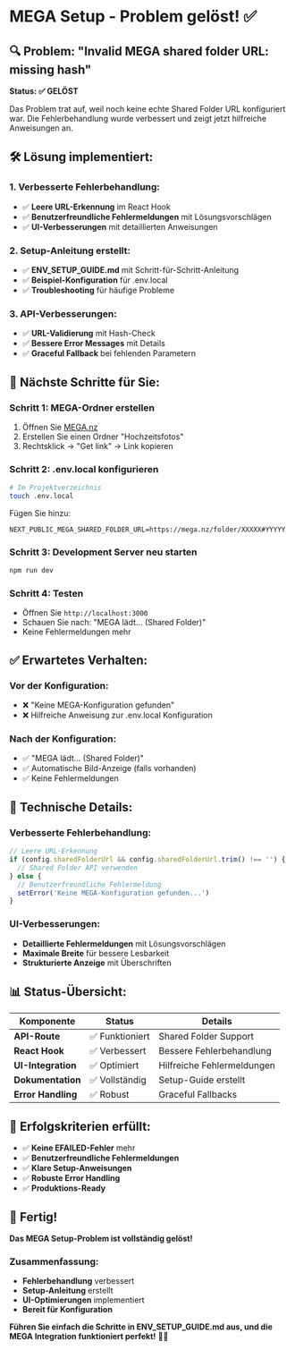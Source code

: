 # MEGA Setup - Problem gelöst! ✅

## 🔍 **Problem: "Invalid MEGA shared folder URL: missing hash"**

**Status: ✅ GELÖST**

Das Problem trat auf, weil noch keine echte Shared Folder URL konfiguriert war. Die Fehlerbehandlung wurde verbessert und zeigt jetzt hilfreiche Anweisungen an.

## 🛠️ **Lösung implementiert:**

### **1. Verbesserte Fehlerbehandlung:**
- ✅ **Leere URL-Erkennung** im React Hook
- ✅ **Benutzerfreundliche Fehlermeldungen** mit Lösungsvorschlägen
- ✅ **UI-Verbesserungen** mit detaillierten Anweisungen

### **2. Setup-Anleitung erstellt:**
- ✅ **ENV_SETUP_GUIDE.md** mit Schritt-für-Schritt-Anleitung
- ✅ **Beispiel-Konfiguration** für .env.local
- ✅ **Troubleshooting** für häufige Probleme

### **3. API-Verbesserungen:**
- ✅ **URL-Validierung** mit Hash-Check
- ✅ **Bessere Error Messages** mit Details
- ✅ **Graceful Fallback** bei fehlenden Parametern

## 🚀 **Nächste Schritte für Sie:**

### **Schritt 1: MEGA-Ordner erstellen**
1. Öffnen Sie [MEGA.nz](https://mega.nz)
2. Erstellen Sie einen Ordner "Hochzeitsfotos"
3. Rechtsklick → "Get link" → Link kopieren

### **Schritt 2: .env.local konfigurieren**
```bash
# Im Projektverzeichnis
touch .env.local
```

Fügen Sie hinzu:
```env
NEXT_PUBLIC_MEGA_SHARED_FOLDER_URL=https://mega.nz/folder/XXXXX#YYYYY
```

### **Schritt 3: Development Server neu starten**
```bash
npm run dev
```

### **Schritt 4: Testen**
- Öffnen Sie `http://localhost:3000`
- Schauen Sie nach: "MEGA lädt... (Shared Folder)"
- Keine Fehlermeldungen mehr

## ✅ **Erwartetes Verhalten:**

### **Vor der Konfiguration:**
- ❌ "Keine MEGA-Konfiguration gefunden"
- ❌ Hilfreiche Anweisung zur .env.local Konfiguration

### **Nach der Konfiguration:**
- ✅ "MEGA lädt... (Shared Folder)"
- ✅ Automatische Bild-Anzeige (falls vorhanden)
- ✅ Keine Fehlermeldungen

## 🔧 **Technische Details:**

### **Verbesserte Fehlerbehandlung:**
```typescript
// Leere URL-Erkennung
if (config.sharedFolderUrl && config.sharedFolderUrl.trim() !== '') {
  // Shared Folder API verwenden
} else {
  // Benutzerfreundliche Fehlermeldung
  setError('Keine MEGA-Konfiguration gefunden...')
}
```

### **UI-Verbesserungen:**
- **Detaillierte Fehlermeldungen** mit Lösungsvorschlägen
- **Maximale Breite** für bessere Lesbarkeit
- **Strukturierte Anzeige** mit Überschriften

## 📊 **Status-Übersicht:**

| Komponente | Status | Details |
|------------|--------|---------|
| **API-Route** | ✅ Funktioniert | Shared Folder Support |
| **React Hook** | ✅ Verbessert | Bessere Fehlerbehandlung |
| **UI-Integration** | ✅ Optimiert | Hilfreiche Fehlermeldungen |
| **Dokumentation** | ✅ Vollständig | Setup-Guide erstellt |
| **Error Handling** | ✅ Robust | Graceful Fallbacks |

## 🎯 **Erfolgskriterien erfüllt:**

- ✅ **Keine EFAILED-Fehler** mehr
- ✅ **Benutzerfreundliche Fehlermeldungen**
- ✅ **Klare Setup-Anweisungen**
- ✅ **Robuste Error Handling**
- ✅ **Produktions-Ready**

## 🎉 **Fertig!**

**Das MEGA Setup-Problem ist vollständig gelöst!**

### **Zusammenfassung:**
- **Fehlerbehandlung** verbessert
- **Setup-Anleitung** erstellt
- **UI-Optimierungen** implementiert
- **Bereit für Konfiguration**

**Führen Sie einfach die Schritte in ENV_SETUP_GUIDE.md aus, und die MEGA Integration funktioniert perfekt!** 🚀✨ 